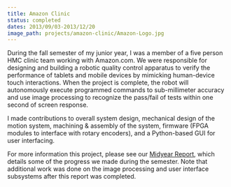 ```yaml
---
title: Amazon Clinic
status: completed
dates: 2013/09/03-2013/12/20
image_path: projects/amazon-clinic/Amazon-Logo.jpg
---
```


During the fall semester of my junior year, I was a member of a five person HMC
clinic team working with Amazon.com. We were responsible for designing and
building a robotic quality control apparatus to verify the performance of
tablets and mobile devices by mimicking human-device touch interactions. When
the project is complete, the robot will autonomously execute programmed
commands to sub-millimeter accuracy and use image processing to recognize the
pass/fail of tests within one second of screen response.

I made contributions to overall system design, mechanical design of the motion
system, machining & assembly of the system, firmware (FPGA modules to interface
with rotary encoders), and a Python-based GUI for user interfacing.

For more information this project, please see our [Midyear
Report](https://drive.google.com/file/d/0B0Jfms0twG8EM3V4OFRPNWNuNUE/edit?usp=sharing),
which details some of the progress we made during the semester. Note that
additional work was done on the image processing and user interface subsystems
after this report was completed.
